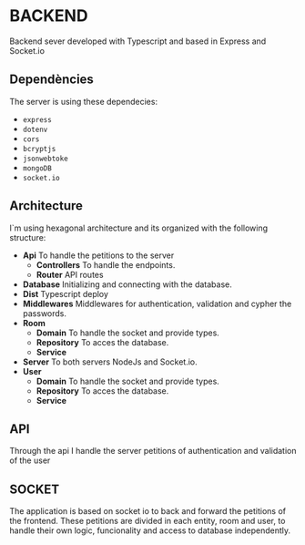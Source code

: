 # BACKEND

Backend sever developed with Typescript and based in Express and Socket.io

## Dependències

The server is using these dependecies:

- `express` 
- `dotenv` 
- `cors` 
- `bcryptjs` 
- `jsonwebtoke` 
- `mongoDB` 
- `socket.io` 

## Architecture

I`m using hexagonal architecture and its organized with the following structure:

* __Api__ To handle the petitions to the server
    * __Controllers__ To handle the endpoints.
    * __Router__ API routes
* __Database__ Initializing and connecting with the database.
* __Dist__ Typescript deploy
* __Middlewares__  Middlewares for authentication, validation and cypher the passwords. 
* __Room__
    * __Domain__ To handle the socket and provide types.
    * __Repository__ To acces the database.
    * __Service__ 
* __Server__ To both servers NodeJs and Socket.io.
* __User__ 
    * __Domain__ To handle the socket and provide types.
    * __Repository__ To acces the database.
    * __Service__ 

## API

Through the api I handle the server petitions of authentication and validation of the user

## SOCKET

The application is based on socket io to back and forward the petitions of the frontend. 
These petitions are divided in each entity, room and user, to handle their own logic, funcionality
and access to database independently.
